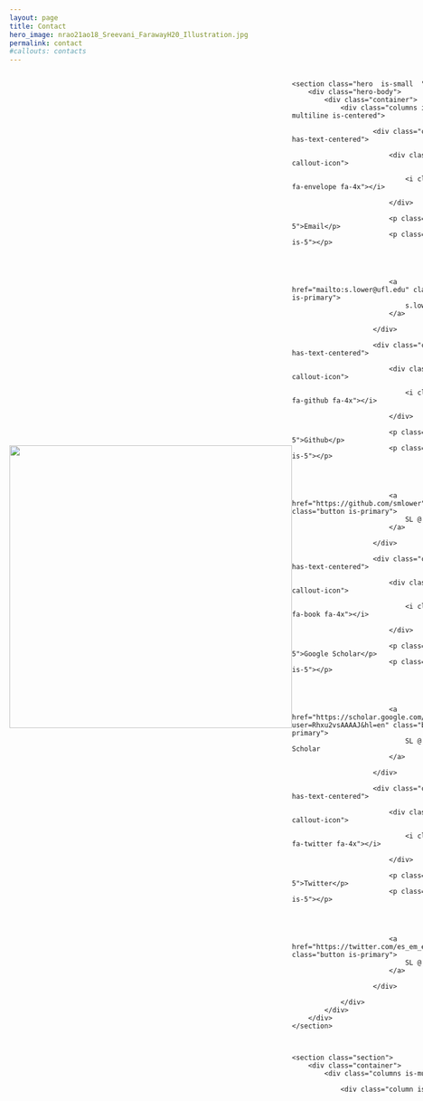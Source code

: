 ```yaml
---
layout: page
title: Contact
hero_image: nrao21ao18_Sreevani_FarawayH20_Illustration.jpg
permalink: contact
#callouts: contacts
---
```




<div style="float: left; display: flex;
        justify-content: center;
        align-items: center;">
	<img src="75339572_10157501248738955_1646328279579230208_o.jpg" width=500>



    <section class="hero  is-small  ">
        <div class="hero-body">
            <div class="container">
                <div class="columns is-multiline is-centered">
                    
                        <div class="column is-4 has-text-centered">
                            
                            <div class="icon callout-icon">
                            
                                <i class="fas fa-envelope fa-4x"></i>
                            
                            </div>
                            
                            <p class="title is-5">Email</p>
                            <p class="subtitle is-5"></p>
                            
                            

                            
                            <a href="mailto:s.lower@ufl.edu" class="button is-primary">
                                s.lower@ufl.edu
                            </a>
                            
                        </div>
                    
                        <div class="column is-4 has-text-centered">
                            
                            <div class="icon callout-icon">
                            
                                <i class="fab fa-github fa-4x"></i>
                            
                            </div>
                            
                            <p class="title is-5">Github</p>
                            <p class="subtitle is-5"></p>
                            
                            

                            
                            <a href="https://github.com/smlower" class="button is-primary">
                                SL @ Github
                            </a>
                            
                        </div>
                    
                        <div class="column is-4 has-text-centered">
                            
                            <div class="icon callout-icon">
                            
                                <i class="fas fa-book fa-4x"></i>
                            
                            </div>
                            
                            <p class="title is-5">Google Scholar</p>
                            <p class="subtitle is-5"></p>
                            
                            

                            
                            <a href="https://scholar.google.com/citations?user=Rhxu2vsAAAAJ&hl=en" class="button is-primary">
                                SL @ Google Scholar
                            </a>
                            
                        </div>
                    
                        <div class="column is-4 has-text-centered">
                            
                            <div class="icon callout-icon">
                            
                                <i class="fab fa-twitter fa-4x"></i>
                            
                            </div>
                            
                            <p class="title is-5">Twitter</p>
                            <p class="subtitle is-5"></p>
                            
                            

                            
                            <a href="https://twitter.com/es_em_ell" class="button is-primary">
                                SL @ Twitter
                            </a>
                            
                        </div>
                    
                </div>
            </div>
        </div>
    </section>



    <section class="section">
        <div class="container">
            <div class="columns is-multiline">
                
                <div class="column is-12">



</div>

